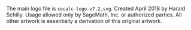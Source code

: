 The main logo file is `cocalc-logo-v7.2.svg`. Created April 2018 by Harald Schilly. Usage allowed only by SageMath, Inc. or authorized parties. All other artwork is essentially a derivation of this original artwork.
